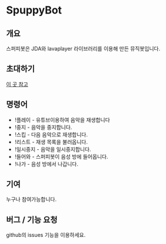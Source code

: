 # SpuppyBot
## 개요
스퍼피봇은 JDA와 lavaplayer 라이브러리를 이용해 만든 뮤직봇입니다.
## 초대하기
[이 곳 참고](https://discordapp.com/api/oauth2/authorize?client_id=439755380785152000&permissions=0&scope=bot)
## 명령어
* !플레이 - 유튜브이용하여 음악을 재생합니다
* !중지 - 음악을 중지합니다.
* !스킵 - 다음 음악으로 재생합니다.
* !리스트 - 재생 목록을 불러옵니다.
* !일시중지 - 음악을 일시중지합니다.
* !들어와 - 스퍼피봇이 음성 방에 들어옵니다.
* !나가 - 음성 방에서 나갑니다.
## 기여
누구나 참여가능합니다.
## 버그 / 기능 요청
github의 issues 기능을 이용하세요. 
